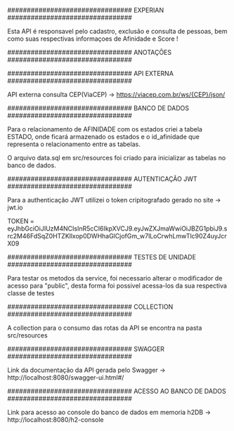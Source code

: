 ################################ EXPERIAN ################################ 

Esta API é responsavel pelo cadastro, exclusão e consulta de pessoas, bem como suas respectivas informaçoes de Afinidade e Score !



################################ ANOTAÇÕES ################################ 

################################ API EXTERNA ################################ 

API externa consulta CEP(ViaCEP) -> https://viacep.com.br/ws/{CEP}/json/


################################ BANCO DE DADOS ################################ 

Para o relacionamento de AFINIDADE com os estados criei a tabela ESTADO, onde ficará armazenado os estados e o id_afinidade que representa o relacionamento entre as tabelas.

O arquivo data.sql em src/resources foi criado para inicializar as tabelas no banco de dados.



################################ AUTENTICAÇÃO JWT ################################ 

Para a authenticação JWT utilizei o token cripitografado gerado no site -> jwt.io 

TOKEN = eyJhbGciOiJIUzM4NCIsInR5cCI6IkpXVCJ9.eyJwZXJmaWwiOiJBZG1pbiJ9.src2M46FdSqZ0HTZKllxop0DWHhaGlCjofGm_w7lLoCrwhLmwTlc90Z4uyJcrX09



################################ TESTES DE UNIDADE ################################ 

Para testar os metodos da service, foi necessario alterar o modificador de acesso para "public", desta forma foi possivel acessa-los da sua respectiva classe  de testes


################################ COLLECTION ################################

A collection para o consumo das rotas da API se encontra na pasta src/resources 



################################ SWAGGER ################################

Link da documentação da API gerada pelo Swagger -> http://localhost:8080/swagger-ui.html#/



################################ ACESSO AO BANCO DE DADOS ################################

Link para acesso ao console do banco de dados em memoria h2DB -> http://localhost:8080/h2-console



